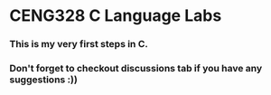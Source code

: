# CENG328 C Language Labs

### This is my very first steps in C.
### Don't forget to checkout discussions tab if you have any suggestions :))
